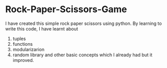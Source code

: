 # Rock-Paper-Scissors-Game
 I have created this simple rock paper scissors using python.
 By learning to write this code, I have learnt about 
 1. tuples
 2. functions
 3. modularizarion
 4. random library
 and other basic concepts which I already had but it improved.
